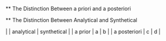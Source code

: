 

** The Distinction Between a priori and a posteriori


** The Distinction Between Analytical and Synthetical


| | analytical | synthetical |
| a prior | a |  b |
| a posteriori | c | d |
